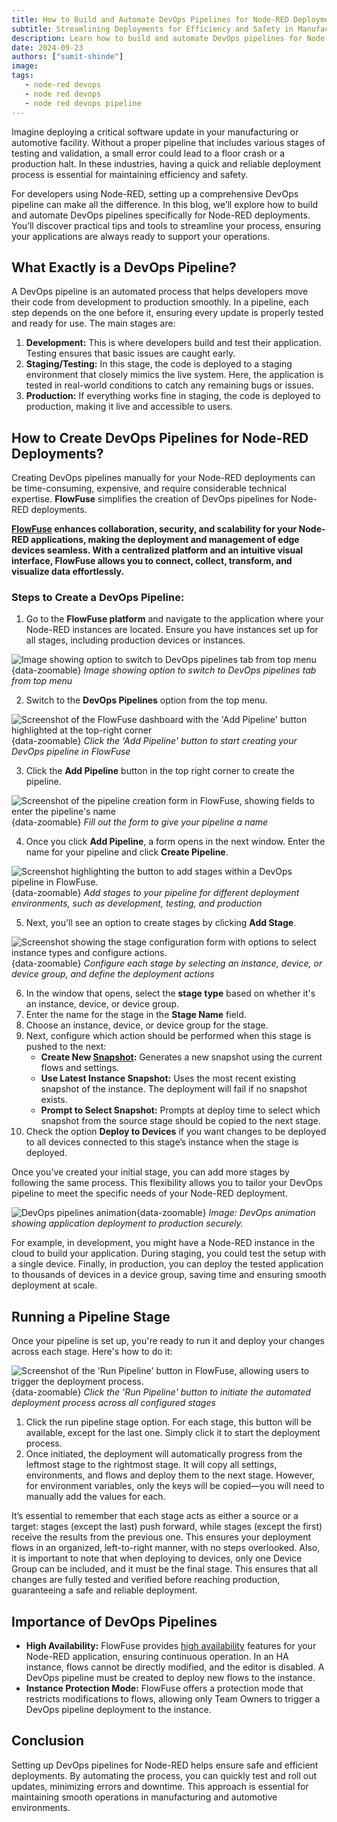 ```yaml
---
title: How to Build and Automate DevOps Pipelines for Node-RED Deployments
subtitle: Streamlining Deployments for Efficiency and Safety in Manufacturing and Automotive Industries
description: Learn how to build and automate DevOps pipelines for Node-RED deployments in manufacturing and automotive industries. Discover practical tips and tools to streamline your deployment process, ensuring efficiency and safety in critical operations.
date: 2024-09-23
authors: ["sumit-shinde"]
image: 
tags:
   - node-red devops
   - node red devops
   - node red devops pipeline
---
```


Imagine deploying a critical software update in your manufacturing or automotive facility. Without a proper pipeline that includes various stages of testing and validation, a small error could lead to a floor crash or a production halt. In these industries, having a quick and reliable deployment process is essential for maintaining efficiency and safety.

For developers using Node-RED, setting up a comprehensive DevOps pipeline can make all the difference. In this blog, we’ll explore how to build and automate DevOps pipelines specifically for Node-RED deployments. You’ll discover practical tips and tools to streamline your process, ensuring your applications are always ready to support your operations.

## What Exactly is a DevOps Pipeline?

A DevOps pipeline is an automated process that helps developers move their code from development to production smoothly. In a pipeline, each step depends on the one before it, ensuring every update is properly tested and ready for use. The main stages are:

1. **Development:** This is where developers build and test their application. Testing ensures that basic issues are caught early.
2. **Staging/Testing:** In this stage, the code is deployed to a staging environment that closely mimics the live system. Here, the application is tested in real-world conditions to catch any remaining bugs or issues.
3. **Production:** If everything works fine in staging, the code is deployed to production, making it live and accessible to users.

## How to Create DevOps Pipelines for Node-RED Deployments?

Creating DevOps pipelines manually for your Node-RED deployments can be time-consuming, expensive, and require considerable technical expertise. **FlowFuse** simplifies the creation of DevOps pipelines for Node-RED deployments.

**[FlowFuse](/) enhances collaboration, security, and scalability for your Node-RED applications, making the deployment and management of edge devices seamless. With a centralized platform and an intuitive visual interface, FlowFuse allows you to connect, collect, transform, and visualize data effortlessly.**

### Steps to Create a DevOps Pipeline:

1. Go to the **FlowFuse platform** and navigate to the application where your Node-RED instances are located. Ensure you have instances set up for all stages, including production devices or instances.

![Image showing option to switch to DevOps pipelines tab from top menu](./images/devops-pipeline-option-in-apps.png){data-zoomable}
_Image showing option to switch to DevOps pipelines tab from top menu_

2. Switch to the **DevOps Pipelines** option from the top menu.

![Screenshot of the FlowFuse dashboard with the 'Add Pipeline' button highlighted at the top-right corner](./images/add-pipeline-button.png){data-zoomable}
_Click the 'Add Pipeline' button to start creating your DevOps pipeline in FlowFuse_

3. Click the **Add Pipeline** button in the top right corner to create the pipeline.

![Screenshot of the pipeline creation form in FlowFuse, showing fields to enter the pipeline's name](./images/form-to-create-pipeline.png){data-zoomable}
_Fill out the form to give your pipeline a name_

4. Once you click **Add Pipeline**, a form opens in the next window. Enter the name for your pipeline and click **Create Pipeline**.

![Screenshot highlighting the button to add stages within a DevOps pipeline in FlowFuse.](./images/button-to-add-stages.png){data-zoomable}
_Add stages to your pipeline for different deployment environments, such as development, testing, and production_

5. Next, you'll see an option to create stages by clicking **Add Stage**.

![Screenshot showing the stage configuration form with options to select instance types and configure actions.](./images/form-to-create-configure-stages.png){data-zoomable}
_Configure each stage by selecting an instance, device, or device group, and define the deployment actions_

6. In the window that opens, select the **stage type** based on whether it's an instance, device, or device group.
7. Enter the name for the stage in the **Stage Name** field.
8. Choose an instance, device, or device group for the stage.
9. Next, configure which action should be performed when this stage is pushed to the next:
   - **Create New [Snapshot](/docs/user/high-availability/):** Generates a new snapshot using the current flows and settings.
   - **Use Latest Instance Snapshot:** Uses the most recent existing snapshot of the instance. The deployment will fail if no snapshot exists.
   - **Prompt to Select Snapshot:** Prompts at deploy time to select which snapshot from the source stage should be copied to the next stage.
10. Check the option **Deploy to Devices** if you want changes to be deployed to all devices connected to this stage’s instance when the stage is deployed.

Once you’ve created your initial stage, you can add more stages by following the same process. This flexibility allows you to tailor your DevOps pipeline to meet the specific needs of your Node-RED deployment.

![DevOps pipelines animation](./images/devops-pipeline.gif){data-zoomable}
*Image: DevOps animation showing application deployment to production securely.*

For example, in development, you might have a Node-RED instance in the cloud to build your application. During staging, you could test the setup with a single device. Finally, in production, you can deploy the tested application to thousands of devices in a device group, saving time and ensuring smooth deployment at scale.

## Running a Pipeline Stage

Once your pipeline is set up, you're ready to run it and deploy your changes across each stage. Here's how to do it:

![Screenshot of the 'Run Pipeline' button in FlowFuse, allowing users to trigger the deployment process.](./images/button-to-run-pipeline.png){data-zoomable}
_Click the 'Run Pipeline' button to initiate the automated deployment process across all configured stages_

1. Click the run pipeline stage option. For each stage, this button will be available, except for the last one. Simply click it to start the deployment process.
2. Once initiated, the deployment will automatically progress from the leftmost stage to the rightmost stage. It will copy all settings, environments, and flows and deploy them to the next stage. However, for environment variables, only the keys will be copied—you will need to manually add the values for each.

It’s essential to remember that each stage acts as either a source or a target: stages (except the last) push forward, while stages (except the first) receive the results from the previous one. This ensures your deployment flows in an organized, left-to-right manner, with no steps overlooked. Also, it is important to note that when deploying to devices, only one Device Group can be included, and it must be the final stage. This ensures that all changes are fully tested and verified before reaching production, guaranteeing a safe and reliable deployment.

## Importance of DevOps Pipelines

- **High Availability:** FlowFuse provides [high availability](/docs/user/high-availability/) features for your Node-RED application, ensuring continuous operation. In an HA instance, flows cannot be directly modified, and the editor is disabled. A DevOps pipeline must be created to deploy new flows to the instance.
- **Instance Protection Mode:** FlowFuse offers a protection mode that restricts modifications to flows, allowing only Team Owners to trigger a DevOps pipeline deployment to the instance.

## Conclusion

Setting up DevOps pipelines for Node-RED helps ensure safe and efficient deployments. By automating the process, you can quickly test and roll out updates, minimizing errors and downtime. This approach is essential for maintaining smooth operations in manufacturing and automotive environments.

